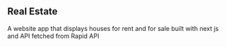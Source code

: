 ## Real Estate

A website app that displays houses for rent and for sale built with next js and API fetched from Rapid API
